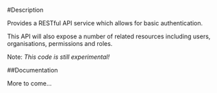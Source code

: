 #Description 

Provides a RESTful API service which allows for basic authentication.

This API will also expose a number of related resources including users, organisations, permissions and roles.

Note: *This code is still experimental!*  

##Documentation

More to come...